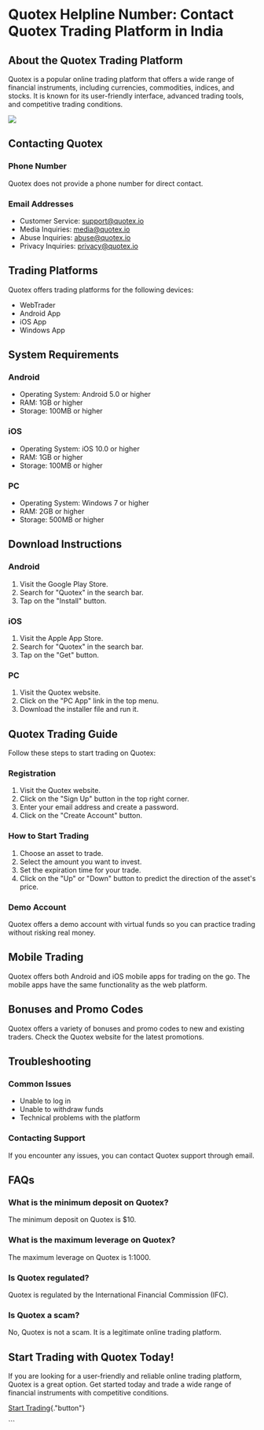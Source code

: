 # Quotex Helpline Number: Contact Quotex Trading Platform in India

## About the Quotex Trading Platform

Quotex is a popular online trading platform that offers a wide range of
financial instruments, including currencies, commodities, indices, and
stocks. It is known for its user-friendly interface, advanced trading
tools, and competitive trading conditions.

[![](https://static.quotex.io/files/4_en/300_250.jpg)](https://traff.sbs/brokerqxlid)

## Contacting Quotex

### Phone Number

Quotex does not provide a phone number for direct contact.

### Email Addresses

-   Customer Service: support@quotex.io
-   Media Inquiries: media@quotex.io
-   Abuse Inquiries: abuse@quotex.io
-   Privacy Inquiries: privacy@quotex.io

## Trading Platforms

Quotex offers trading platforms for the following devices:

-   WebTrader
-   Android App
-   iOS App
-   Windows App

## System Requirements

### Android

-   Operating System: Android 5.0 or higher
-   RAM: 1GB or higher
-   Storage: 100MB or higher

### iOS

-   Operating System: iOS 10.0 or higher
-   RAM: 1GB or higher
-   Storage: 100MB or higher

### PC

-   Operating System: Windows 7 or higher
-   RAM: 2GB or higher
-   Storage: 500MB or higher

## Download Instructions

### Android

1.  Visit the Google Play Store.
2.  Search for "Quotex" in the search bar.
3.  Tap on the "Install" button.

### iOS

1.  Visit the Apple App Store.
2.  Search for "Quotex" in the search bar.
3.  Tap on the "Get" button.

### PC

1.  Visit the Quotex website.
2.  Click on the "PC App" link in the top menu.
3.  Download the installer file and run it.

## Quotex Trading Guide

Follow these steps to start trading on Quotex:

### Registration

1.  Visit the Quotex website.
2.  Click on the "Sign Up" button in the top right corner.
3.  Enter your email address and create a password.
4.  Click on the "Create Account" button.

### How to Start Trading

1.  Choose an asset to trade.
2.  Select the amount you want to invest.
3.  Set the expiration time for your trade.
4.  Click on the "Up" or "Down" button to predict the
    direction of the asset\'s price.

### Demo Account

Quotex offers a demo account with virtual funds so you can practice
trading without risking real money.

## Mobile Trading

Quotex offers both Android and iOS mobile apps for trading on the go.
The mobile apps have the same functionality as the web platform.

## Bonuses and Promo Codes

Quotex offers a variety of bonuses and promo codes to new and existing
traders. Check the Quotex website for the latest promotions.

## Troubleshooting

### Common Issues

-   Unable to log in
-   Unable to withdraw funds
-   Technical problems with the platform

### Contacting Support

If you encounter any issues, you can contact Quotex support through
email.

## FAQs

### What is the minimum deposit on Quotex?

The minimum deposit on Quotex is \$10.

### What is the maximum leverage on Quotex?

The maximum leverage on Quotex is 1:1000.

### Is Quotex regulated?

Quotex is regulated by the International Financial Commission (IFC).

### Is Quotex a scam?

No, Quotex is not a scam. It is a legitimate online trading platform.

## Start Trading with Quotex Today!

If you are looking for a user-friendly and reliable online trading
platform, Quotex is a great option. Get started today and trade a wide
range of financial instruments with competitive conditions.

[Start Trading](\%22https://traff.sbs/brokerqxlid\%22){."button"}

\`\`\`

